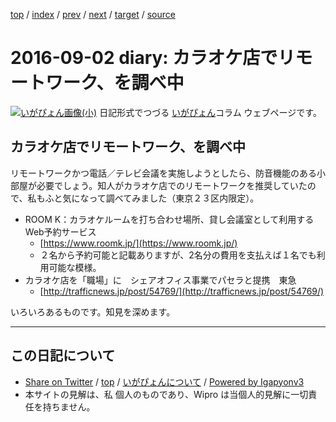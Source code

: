 [top](../index.html) 
 / [index](index.html) 
 / [prev](ig160828.html) 
 / [next](ig160903.html) 
 / [target](http://www.igapyon.jp/igapyon/diary/2016/ig160902.html) 
 / [source](https://github.com/igapyon/diary/blob/master/2016/ig160902.src.md) 

2016-09-02 diary: カラオケ店でリモートワーク、を調べ中
=====================================================================================================
[![いがぴょん画像(小)](http://www.igapyon.jp/igapyon/diary/images/iga200306s.jpg "いがぴょん")](http://www.igapyon.jp/igapyon/diary/memo/memoigapyon.html) 日記形式でつづる [いがぴょん](http://www.igapyon.jp/igapyon/diary/memo/memoigapyon.html)コラム ウェブページです。

## カラオケ店でリモートワーク、を調べ中

リモートワークかつ電話／テレビ会議を実施しようとしたら、防音機能のある小部屋が必要でしょう。知人がカラオケ店でのリモートワークを推奨していたので、私もふと気になって調べてみました（東京２３区内限定）。

* ROOM K：カラオケルームを打ち合わせ場所、貸し会議室として利用するWeb予約サービス
  * [https://www.roomk.jp/](https://www.roomk.jp/)
  * ２名から予約可能と記載ありますが、2名分の費用を支払えば１名でも利用可能な模様。
* カラオケ店を「職場」に　シェアオフィス事業でパセラと提携　東急
  * [http://trafficnews.jp/post/54769/](http://trafficnews.jp/post/54769/)

いろいろあるものです。知見を深めます。


----------------------------------------------------------------------------------------------------

## この日記について

* [Share on Twitter](https://twitter.com/intent/tweet?hashtags=igapyon%2Cdiary%2C%E3%81%84%E3%81%8C%E3%81%B4%E3%82%87%E3%82%93&text=%E3%82%AB%E3%83%A9%E3%82%AA%E3%82%B1%E5%BA%97%E3%81%A7%E3%83%AA%E3%83%A2%E3%83%BC%E3%83%88%E3%83%AF%E3%83%BC%E3%82%AF%E3%80%81%E3%82%92%E8%AA%BF%E3%81%B9%E4%B8%AD&url=http%3A%2F%2Fwww.igapyon.jp%2Figapyon%2Fdiary%2F2016%2Fig160902.html) / [top](../index.html) / [いがぴょんについて](http://www.igapyon.jp/igapyon/diary/memo/memoigapyon.html) / [Powered by Igapyonv3](https://github.com/igapyon/igapyonv3)
* 本サイトの見解は、私 個人のものであり、Wipro は当個人的見解に一切責任を持ちません。 
